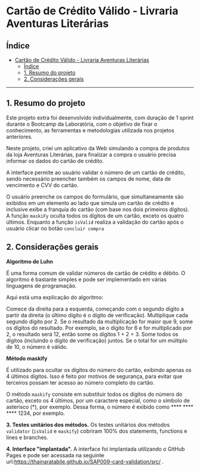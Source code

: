 # Cartão de Crédito Válido - Livraria Aventuras Literárias 

## Índice

- [Cartão de Crédito Válido - Livraria Aventuras Literárias](#cartão-de-crédito-válido---livraria-aventuras-literárias)
  - [Índice](#índice)
  - [1. Resumo do projeto](#1-resumo-do-projeto)
  - [2. Considerações gerais](#2-considerações-gerais)

*** 

## 1. Resumo do projeto

Este projeto extra foi desenvolvido individualmente, com duração de 1 sprint durante o Bootcamp da Laboratória, com o objetivo de fixar o conhecimento, as ferramentas e metodologias utilizada nos projetos anteriores.

Neste projeto, criei um aplicativo da Web simulando a compra de produtos da loja Aventuras Literárias, para finalizar a compra o usuário precisa informar os dados do cartão de crédito.

A interface permite ao usuário validar o número de um cartão de crédito, sendo necessário preencher também os campos de nome, data de vencimento e CVV do cartão. 

 O usuário preenche os campos do formulário, que simultaneamente são exibidos em um elemento ao lado que simula um cartão de crédito e inclusive exibe a franquia do cartão (com base nos dois primeiros dígitos). A função `maskiFy` oculta todos os dígitos de um cartão, exceto os quatro últimos. Enquanto a função `isValid` realiza a validação do cartão após o usuário clicar no botão `concluir compra`


## 2. Considerações gerais

**Algoritmo de Luhn** 

É uma forma comum de validar números de cartão de crédito e débito. O algoritmo é bastante simples e pode ser implementado em várias linguagens de programação.

Aqui está uma explicação do algoritmo:

Comece da direita para a esquerda, começando com o segundo dígito a partir da direita (o último dígito é o dígito de verificação).
Multiplique cada segundo dígito por 2.
Se o resultado da multiplicação for maior que 9, some os dígitos do resultado. Por exemplo, se o dígito for 6 e for multiplicado por 2, o resultado será 12, então some os dígitos 1 + 2 = 3.
Some todos os dígitos (incluindo o dígito de verificação) juntos.
Se o total for um múltiplo de 10, o número é válido.

**Método maskify** 

É utilizado para ocultar os dígitos do número do cartão, exibindo apenas os 4 últimos dígitos. Isso é feito por motivos de segurança, para evitar que terceiros possam ter acesso ao número completo do cartão.

O método `maskify` consiste em substituir todos os dígitos do número do cartão, exceto os 4 últimos, por um caractere especial, como o símbolo de asterisco (*), por exemplo. Dessa forma, o número é exibido como **** **** **** 1234, por exemplo.



**3. Testes unitários dos métodos.**
Os testes unitários dos métodos `validator` (`isValid` e `maskify`) cobriram 100% dos statements, functions e lines e branches.

**4.  Interface "implantada".**
 A interface foi implantada utilizando o GitHub Pages e pode ser acessada na seguinte url:https://thainaratabile.github.io/SAP009-card-validation/src/ .




 

